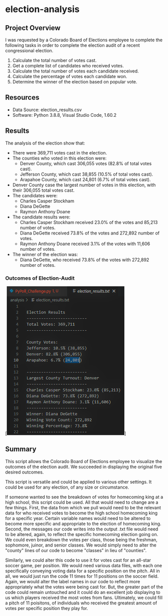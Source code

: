 # election-analysis

## Project Overview
I was requested by a Colorado Board of Elections employee to complete the following tasks in order to complete the election audit of a recent congressional election.

1. Calculate the total number of votes cast.
2. Get a complete list of candidates who received votes.
3. Calculate the total number of votes each candidate received.
4. Calculate the percentage of votes each candidate won.
5. Determine the winner of the election based on popular vote.

## Resources
- Data Source: election_results.csv
- Software: Python 3.8.8, Visual Studio Code, 1.60.2

## Results
The analysis of the election show that:
- There were 369,711 votes cast in the election.
- The counties who voted in this election were:
  - Denver County, which cast 306,055 votes (82.8% of total votes cast).
  - Jefferson County, which cast 38,855 (10.5% of total votes cast).
  - Arapahoe County, which cast 24,801 (6.7% of total votes cast).
- Denver County case the largest number of votes in this election, with their 306,055 total votes cast.
- The candidates were:
  - Charles Casper Stockham
  - Diana DeGette
  - Raymon Anthony Doane
- The candidate results were:
  - Charles Casper Stockham received 23.0% of the votes and 85,213 number of votes.
  - Diana DeGette received 73.8% of the votes and 272,892 number of votes.
  - Raymon Anthony Doane received 3.1% of the votes with 11,606 number of votes.
- The winner of the election was:
  - Diana DeGette, who received 73.8% of the votes with 272,892 number of votes.

### Outcomes of Election-Audit
[![Election Results](Resources/Election_Results.png)]

## Summary
This script allows the Colorado Board of Elections employee to visualize the outcomes of the election audit. We succeeded in displaying the original five desired outcomes.

This script is versatile and could be applied to various other settings. It could be used for any election, of any size or circumstance.

If someone wanted to see the breakdown of votes for homecoming king at a high school, this script could be used. All that would need to change are a few things. First, the data from which we pull would need to be the relevant data for who received votes to become the high school homecoming king for a specific year. Certain variable names would need to be altered to become more specific and appropriate to the election of homecoming king. Second, the messages our code writes into the output .txt file would need to be altered, again, to reflect the specific homecoming election going on. We could even breakdown the votes per class, those being the freshman, sophomore, juinor, and senior classes. We would simply need to alter the "county" lines of our code to become "classes" in lieu of "counties".

Similarly, we could alter this code to use it for votes cast for an all-star soccer game, per position. We would need various data files, with each one specifically conveying voting data for a specific position on the pitch. All in all, we would just run the code 11 times for 11 positions on the soccer field. Again, we would alter the label names in our code to reflect more appropriately what the votes were being cast for. But, the greater part of the code could remain untouched and it could do an excellent job displaying to us which players received the most votes from fans. Ultimately, we could fill a pitch of 11 poisitons, of individuals who received the greatest amount of votes per specific position they play for.

